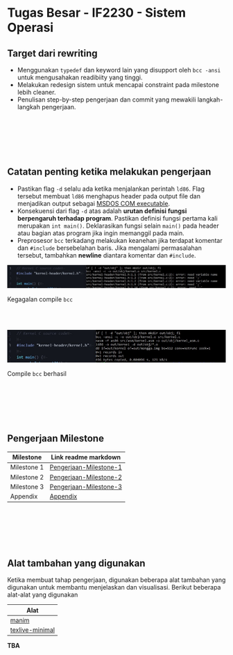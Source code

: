 # Tugas Besar - IF2230 - Sistem Operasi
## Target dari rewriting
- Menggunakan `typedef` dan keyword lain yang disupport oleh `bcc -ansi`
  untuk mengusahakan readibiity yang tinggi.
- Melakukan redesign sistem untuk mencapai constraint pada milestone lebih
  cleaner.
- Penulisan step-by-step pengerjaan dan commit yang mewakili langkah-langkah pengerjaan.





<br/>
<br/>
<br/>
<br/>
<br/>

## Catatan penting ketika melakukan pengerjaan
- Pastikan flag `-d` selalu ada ketika menjalankan perintah `ld86`. Flag tersebut membuat `ld86` menghapus header pada
output file dan menjadikan output sebagai [MSDOS COM executable](https://en.wikipedia.org/wiki/COM_file).
- Konsekuensi dari flag `-d` atas adalah **urutan definisi fungsi berpengaruh terhadap program**. Pastikan definisi fungsi
pertama kali merupakan `int main()`. Deklarasikan fungsi selain `main()` pada header atau bagian atas program jika ingin
memanggil pada main.
- Preprosesor `bcc` terkadang melakukan keanehan jika terdapat komentar dan `#include` bersebelahan baris. Jika mengalami
permasalahan tersebut, tambahkan **newline** diantara komentar dan `#include`.

![Cleanup, kernel.c bcc failure](other/markdown-img/milestone-1/bcc-include-fail.jpg)

Kegagalan compile `bcc`

<br/>
<br/>

![Cleanup, kernel.c bcc success](other/markdown-img/milestone-1/bcc-include-success.jpg)

Compile `bcc` berhasil





<br/>
<br/>
<br/>
<br/>
<br/>

## Pengerjaan Milestone
Milestone   | Link readme markdown
---------   | --------------------
Milestone 1 | [Pengerjaan-Milestone-1](Pengerjaan-Milestone-1.md)
Milestone 2 | [Pengerjaan-Milestone-2](Pengerjaan-Milestone-2.md)
Milestone 3 | [Pengerjaan-Milestone-3](Pengerjaan-Milestone-3.md)
Appendix    | [Appendix](Appendix.md)





<br/>
<br/>
<br/>
<br/>
<br/>

## Alat tambahan yang digunakan
Ketika membuat tahap pengerjaan, digunakan beberapa alat tambahan yang digunakan untuk membantu menjelaskan dan
 visualisasi. Berikut beberapa alat-alat yang digunakan

| Alat                                            |
| ----                                            |
| [manim](https://github.com/3b1b/manim)          |
| [texlive-minimal](https://www.tug.org/texlive/) |

**TBA**



<!-- ALSA - Vcxsrv -
internal readme
- Bochs troubleshoot,
chmod +x troubleshoot
Dependencies
ALSA - Vcxsrv - Ubuntu 20.04 - <TBA>
- xserver
https://medium.com/javarevisited/using-wsl-2-with-x-server-linux-on-windows-a372263533c3
https://www.stat.ipb.ac.id/agusms/index.php/2019/01/15/how-to-run-graphical-linux-applications-on-bash-on-ubuntu-on-windows-10/
- ALSA
https://bbs.archlinux.org/viewtopic.php?id=94696
objdump -D -b binary -m i8086 <filename>

https://www.fountainware.com/EXPL/bios_key_codes.htm
-->
